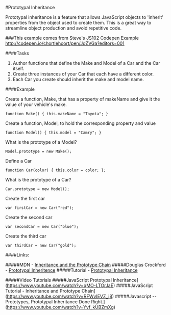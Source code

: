 #Prototypal Inheritance

Prototypal inheritance is a feature that allows JavaScript objects to 'inherit' properties from the object used to create them. This is a great way to streamline object production and avoid repetitive code. 

###This example comes from Steve's JS102 Codepen Example
http://codepen.io/chortlehoort/pen/JdZVGa?editors=001

####Tasks
1. Author functions that define the Make and Model of a Car and the Car itself.
2. Create three instances of your Car that each have a different color.
3. Each Car you create should inherit the make and model name.

####Example

Create a function, Make, that has a property of makeName and give it the value of your vehicle's make.

``function Make() {
  this.makeName = "Toyota";
}``

Create a function, Model, to hold the corresponding property and value

``function Model() {
  this.model = "Camry";
}``

What is the prototype of a Model?

``Model.prototype = new Make();``

Define a Car

``function Car(color) {
  this.color = color;
};``

What is the prototype of a Car?

``Car.prototype = new Model();``

Create the first car

``var firstCar = new Car("red");``

Create the second car

``var secondCar = new Car("blue");``

Create the third car

``var thirdCar = new Car("gold");``

####Links:

#####MDN - [Inheritance and the Prototype Chain](https://developer.mozilla.org/en-US/docs/Web/JavaScript/Inheritance_and_the_prototype_chain)
#####Douglas Crockford - [Prototypal Inheritence](http://javascript.crockford.com/prototypal.html)
#####Tutorial - [Prototypal Inheritance](http://javascript.info/tutorial/inheritance)

#####Video Tutorials
#####JavaScript Prototypal Inheritance](https://www.youtube.com/watch?v=qMO-LTOrJaE)
#####JavaScript Tutorial - Inheritance and Prototype Chain](https://www.youtube.com/watch?v=RFWvIEVZ_j8)
#####Javascript -- Prototypes, Prototypal Inheritance Done Right.](https://www.youtube.com/watch?v=Yvf_kUBZmXg)
